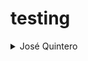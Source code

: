 # testing

<details>
<summary>José Quintero</summary>
<center>20181020061

![Foto perfil](http://images7.memedroid.com/images/UPLOADED43/5385438d7a708.jpeg)

![imagen](/img/thing.png)
</center>
</details>
